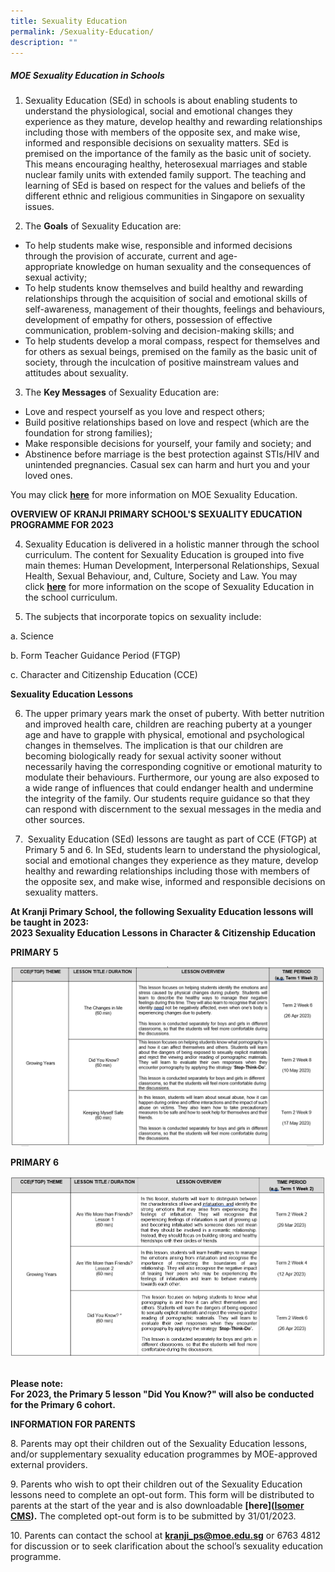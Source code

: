 ```yaml
---
title: Sexuality Education
permalink: /Sexuality-Education/
description: ""
---
```

##### **MOE Sexuality Education in Schools**


  

1.   Sexuality Education (SEd) in schools is about enabling students to understand the physiological, social and emotional changes they experience as they mature, develop healthy and rewarding relationships including those with members of the opposite sex, and make wise, informed and responsible decisions on sexuality matters. SEd is premised on the importance of the family as the basic unit of society. This means encouraging healthy, heterosexual marriages and stable nuclear family units with extended family support. The teaching and learning of SEd is based on respect for the values and beliefs of the different ethnic and religious communities in Singapore on sexuality issues.


2. The **Goals** of Sexuality Education are:

*   To help students make wise, responsible and informed decisions through the provision of accurate, current and age-appropriate knowledge on human sexuality and the consequences of sexual activity;
*   To help students know themselves and build healthy and rewarding relationships through the acquisition of social and emotional skills of self-awareness, management of their thoughts, feelings and behaviours, development of empathy for others, possession of effective communication, problem-solving and decision-making skills; and
*   To help students develop a moral compass, respect for themselves and for others as sexual beings, premised on the family as the basic unit of society, through the inculcation of positive mainstream values and attitudes about sexuality.

3.   The **Key Messages** of Sexuality Education are:

*   Love and respect yourself as you love and respect others;
*   Build positive relationships based on love and respect (which are the foundation for strong families);
*   Make responsible decisions for yourself, your family and society; and
*   Abstinence before marriage is the best protection against STIs/HIV and unintended pregnancies. Casual sex can harm and hurt you and your loved ones.

  

You may click [**here**](https://www.moe.gov.sg/education-in-sg/our-programmes/sexuality-education) for more information on MOE Sexuality Education.

  

**OVERVIEW OF KRANJI PRIMARY SCHOOL'S SEXUALITY EDUCATION PROGRAMME FOR 2023**

4.   Sexuality Education is delivered in a holistic manner through the school curriculum. The content for Sexuality Education is grouped into five main themes: Human Development, Interpersonal Relationships, Sexual Health, Sexual Behaviour, and, Culture, Society and Law. You may click [**here**](https://www.moe.gov.sg/education-in-sg/our-programmes/sexuality-education/scope-and-teaching-approach) for more information on the scope of Sexuality Education in the school curriculum.
    
      
    
5.   The subjects that incorporate topics on sexuality include:  
    

a. Science

b. Form Teacher Guidance Period (FTGP)

c. Character and Citizenship Education (CCE)

  

**Sexuality Education Lessons**

  

6.   The upper primary years mark the onset of puberty. With better nutrition and improved health care, children are reaching puberty at a younger age and have to grapple with physical, emotional and psychological changes in themselves. The implication is that our children are becoming biologically ready for sexual activity sooner without necessarily having the corresponding cognitive or emotional maturity to modulate their behaviours. Furthermore, our young are also exposed to a wide range of influences that could endanger health and undermine the integrity of the family. Our students require guidance so that they can respond with discernment to the sexual messages in the media and other sources.

7.  Sexuality Education (SEd) lessons are taught as part of CCE (FTGP) at Primary 5 and 6. In SEd, students learn to understand the physiological, social and emotional changes they experience as they mature, develop healthy and rewarding relationships including those with members of the opposite sex, and make wise, informed and responsible decisions on sexuality matters. 

  

**At Kranji Primary School, the following Sexuality Education lessons will be taught in 2023:**<br>
**2023 Sexuality Education Lessons in Character & Citizenship Education**

**PRIMARY 5**

![](/images/For%20Parents/Sexuality%20Education/P5-SEd.png)

**PRIMARY 6**

![](/images/For%20Parents/Sexuality%20Education/P6-SEd.png)
                                     
																		 
**Please note:**<br>
**For 2023, the Primary 5 lesson "Did You Know?" will also be conducted for the Primary 6 cohort.**

**INFORMATION FOR PARENTS**

8. Parents may opt their children out of the Sexuality Education lessons, and/or supplementary sexuality education programmes by MOE-approved external providers.

9\. Parents who wish to opt their children out of the Sexuality Education lessons need to complete an opt-out form. This form will be distributed to parents at the start of the year and is also downloadable **[here]([Isomer CMS](https://cms.isomer.gov.sg/sites/moe-kranjipri/media/files/mediaDirectory/files%2FOur%20Curriculum%2FDepartments%2FCCE%2FSexuality%20Education/editMediaSettings/SEd%20Opt%20out%20Form%202023.pdf)).** The completed opt-out form is to be submitted by 31/01/2023.

10\. Parents can contact the school at **[kranji\_ps@moe.edu.sg](mailto:kranji_ps@moe.edu.sg)** or 6763 4812 for discussion or to seek clarification about the school’s sexuality education programme.
